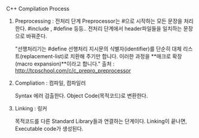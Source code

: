 C++ Compilation Process

1. Preprocessing : 전처리 단계
   Preprocessor는 #으로 시작하는 모든 문장을 처리한다. #include <iostream>, #define 등등..
   전처리 단계에서 header파일들을 일치하는 문장으로 바꿔준다.

   "선행처리기는 #define 선행처리 지시문의 식별자(identifier)를 단순히 대체 리스트(replacement-list)로 치환해 주기만 합니다.
   이러한 과정을 **매크로 확장(macro expansion)**이라고 합니다."
   출처 : http://tcpschool.com/c/c_prepro_preprocessor

2. Compliation : 컴파일, 컴파일러

   Syntax 에러 검출한다. Object Code(목적코드)로 변환한다.

3. Linking : 링커

   목적코드를 다른 Standard Library들과 연결하는 단계이다.
   Linking이 끝나면, Executable code가 생성된다.